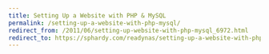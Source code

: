 ```yaml
---
title: Setting Up a Website with PHP & MySQL
permalink: /setting-up-a-website-with-php-mysql/
redirect_from: /2011/06/setting-up-website-with-php-mysql_6972.html
redirect_to: https://sphardy.com/readynas/setting-up-a-website-with-php-mysql/
---
```

